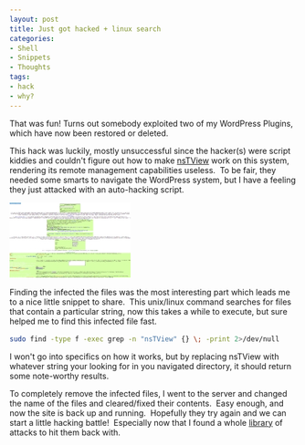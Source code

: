 ```yaml
---
layout: post
title: Just got hacked + linux search
categories:
- Shell
- Snippets
- Thoughts
tags:
- hack
- why?
---
```

That was fun! Turns out somebody exploited two of my WordPress Plugins, which have now been restored or deleted.

This hack was luckily, mostly unsuccessful since the hacker(s) were script kiddies and couldn't figure out how to make [nsTView](https://github.com/nikicat/web-malware-collection/blob/master/Backdoors/PHP/nstview.txt "Really Folks, please try a little harder!") work on this system, rendering its remote management capabilities useless.  To be fair, they needed some smarts to navigate the WordPress system, but I have a feeling they just attacked with an auto-hacking script.

<!--more-->

![Screenshot of nathanjwoods.com when it was hacked](/assets/img/hacked.jpg "Screenshot of nathanjwoods.com when it was hacked")

Finding the infected the files was the most interesting part which leads me to a nice little snippet to share.  This unix/linux command searches for files that contain a particular string, now this takes a while to execute, but sure helped me to find this infected file fast.

```sh
sudo find -type f -exec grep -n "nsTView" {} \; -print 2>/dev/null
```

I won't go into specifics on how it works, but by replacing nsTView with whatever string your looking for in you navigated directory, it should return some note-worthy results.

To completely remove the infected files, I went to the server and changed the name of the files and cleared/fixed their contents.  Easy enough, and now the site is back up and running.  Hopefully they try again and we can start a little hacking battle!  Especially now that I found a whole [library](https://github.com/nikicat/web-malware-collection "MooHAHAA (evil laugh)") of attacks to hit them back with.
